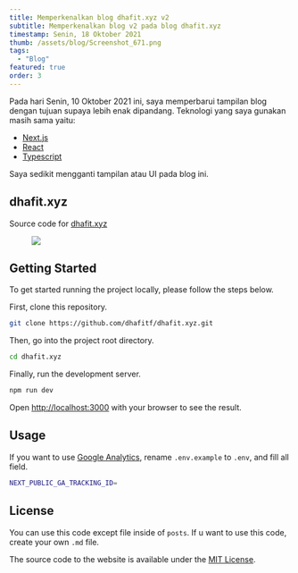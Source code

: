 ```yaml
---
title: Memperkenalkan blog dhafit.xyz v2
subtitle: Memperkenalkan blog v2 pada blog dhafit.xyz
timestamp: Senin, 18 Oktober 2021
thumb: /assets/blog/Screenshot_671.png
tags:
  - "Blog"
featured: true
order: 3
---
```


Pada hari Senin, 10 Oktober 2021 ini, saya memperbarui tampilan blog dengan tujuan supaya lebih enak dipandang. Teknologi yang saya gunakan masih sama yaitu:

- [Next.js](https://nextjs.org/)
- [React](https://reactjs.org/)
- [Typescript](https://www.typescriptlang.org/)

Saya sedikit mengganti tampilan atau UI pada blog ini.

## dhafit.xyz

Source code for [dhafit.xyz](http://dhafit.xyz/)

<figure>
<div className="left">
 <img src="https://img.shields.io/github/last-commit/dhafitf/dhafit.xyz?color=blue" />
 </div>
</figure>

## Getting Started

To get started running the project locally, please follow the steps below.

First, clone this repository.

```bash
git clone https://github.com/dhafitf/dhafit.xyz.git
```

Then, go into the project root directory.

```bash
cd dhafit.xyz
```

Finally, run the development server.

```bash
npm run dev
```

Open [http://localhost:3000](http://localhost:3000) with your browser to see the result.

## Usage

If you want to use [Google Analytics](https://analytics.google.com/), rename `.env.example` to `.env`, and fill all field.

```bash
NEXT_PUBLIC_GA_TRACKING_ID=
```

## License

You can use this code except file inside of `posts`. If u want to use this code, create your own `.md` file.

The source code to the website is available under the [MIT License](https://github.com/dhafitf/dhafit.xyz/blob/master/LICENSE).
